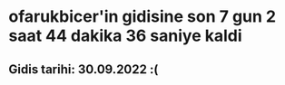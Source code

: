 # ofarukbicer'in gidisine son 7 gun 2 saat 44 dakika 36 saniye kaldi

## Gidis tarihi: 30.09.2022 :(
